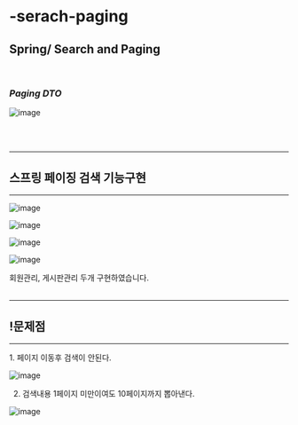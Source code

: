 # -serach-paging

<h2>Spring/ Search and Paging</h2>
<br>
<h3><i>Paging DTO</i></h3>

![image](https://user-images.githubusercontent.com/71121027/101321038-1309c280-38a8-11eb-8be2-d02607ea2a30.png)

<br>
<br>

<hr>
<h2>스프링 페이징 검색 기능구현</h2>
<hr>

![image](https://user-images.githubusercontent.com/71121027/101319116-c40e5e00-38a4-11eb-8792-962fe90cf82a.png)

![image](https://user-images.githubusercontent.com/71121027/101319355-2f583000-38a5-11eb-9a47-162edb5e801c.png)

![image](https://user-images.githubusercontent.com/71121027/101320271-cffb1f80-38a6-11eb-9b12-78223e548159.png)

![image](https://user-images.githubusercontent.com/71121027/101320368-f7ea8300-38a6-11eb-98b6-220eb5e6069d.png)

회원관리, 게시판관리 두개 구현하였습니다.
<br>
<br>
<hr>
<h2>!문제점 </h2>
<hr>
1. 페이지 이동후 검색이 안된다.

![image](https://user-images.githubusercontent.com/71121027/101320694-88c15e80-38a7-11eb-9f82-b60f88123a44.png)


2. 검색내용 1페이지 미만이여도 10페이지까지 뽑아낸다.

![image](https://user-images.githubusercontent.com/71121027/101320619-662f4580-38a7-11eb-9ffb-ed86ec4d6da5.png)
